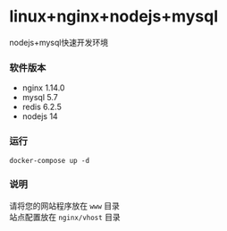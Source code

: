 # linux+nginx+nodejs+mysql

nodejs+mysql快速开发环境

### 软件版本

- nginx 1.14.0
- mysql 5.7
- redis 6.2.5
- nodejs 14


### 运行

```shell
docker-compose up -d
```

### 说明

请将您的网站程序放在 `www` 目录     
站点配置放在 `nginx/vhost` 目录
